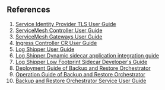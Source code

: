 ## References

1. [Service Identity Provider TLS User Guide][docdsiptls]
2. [ServiceMesh Controller User Guide][docsmctl]
3. [ServiceMesh Gateways User Guide][docsmgtwy]
4. [Ingress Controller CR User Guide][docdiccr]
5. [Log Shipper User Guide][docdls]
6. [Log Shipper Dynamic sidecar application integration guide][docdlsad1]
7. [Log Shipper Low Footprint Sidecar Developer's Guide][docdlsad2]
8. [Deployment Guide of Backup and Restore Orchestrator][docbrodep]
9. [Operation Guide of Backup and Restore Orchestrator][docbroop]
10. [Backup and Restore Orchestrator Service User Guide][docbroug]


[docdsiptls]: https://adp.ericsson.se/marketplace/service-identity-provider-tls/documentation/development/dpi/service-user-guide
[docsmctl]: https://adp.ericsson.se/marketplace/servicemesh-controller/documentation/development/dpi/service-user-guide
[docsmgtwy]: https://adp.ericsson.se/marketplace/servicemesh-gateways/documentation/development/dpi/service-user-guide
[docdiccr]: https://adp.ericsson.se/marketplace/ingress-controller-cr/documentation/development/dpi/service-user-guide
[docdls]: https://adp.ericsson.se/marketplace/log-shipper/documentation/development/dpi/service-user-guide
[docdlsad1]: https://adp.ericsson.se/marketplace/log-shipper/documentation/development/additional-documents/dynamic-sidecar-application-integration-guide
[docdlsad2]: https://adp.ericsson.se/marketplace/log-shipper/documentation/development/additional-documents/low-footprint-sidecar-application-developers-guide
[docbrodep]: https://adp.ericsson.se/marketplace/backup-and-restore-orchestrator/documentation/development/dpi/service-user-guide#deployment
[docbroop]: https://adp.ericsson.se/marketplace/backup-and-restore-orchestrator/documentation/development/additional-documents/operations-guide
[docbroug]: https://adp.ericsson.se/marketplace/backup-and-restore-orchestrator/documentation/development/dpi/service-user-guide
